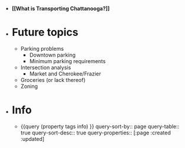 - **[[What is Transporting Chattanooga?]]**
- # Future topics
	- Parking problems
		- Downtown parking
		- Minimum parking requirements
	- Intersection analysis
		- Market and Cherokee/Frazier
	- Groceries (or lack thereof)
	- Zoning
- # Info
	- {{query (property tags info) }}
	  query-sort-by:: page
	  query-table:: true
	  query-sort-desc:: true
	  query-properties:: [:page :created :updated]